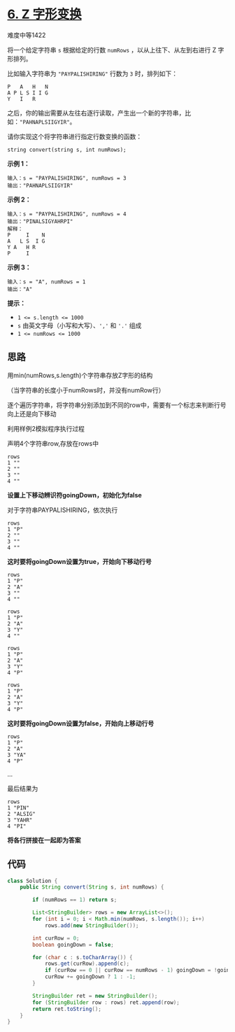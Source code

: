 # [6. Z 字形变换](https://leetcode-cn.com/problems/zigzag-conversion/)

难度中等1422

将一个给定字符串 `s` 根据给定的行数 `numRows` ，以从上往下、从左到右进行 Z 字形排列。

比如输入字符串为 `"PAYPALISHIRING"` 行数为 `3` 时，排列如下：

```
P   A   H   N
A P L S I I G
Y   I   R
```

之后，你的输出需要从左往右逐行读取，产生出一个新的字符串，比如：`"PAHNAPLSIIGYIR"`。

请你实现这个将字符串进行指定行数变换的函数：

```
string convert(string s, int numRows);
```

 

**示例 1：**

```
输入：s = "PAYPALISHIRING", numRows = 3
输出："PAHNAPLSIIGYIR"
```

**示例 2：**

```
输入：s = "PAYPALISHIRING", numRows = 4
输出："PINALSIGYAHRPI"
解释：
P     I    N
A   L S  I G
Y A   H R
P     I
```

**示例 3：**

```
输入：s = "A", numRows = 1
输出："A"
```

 

**提示：**

- `1 <= s.length <= 1000`
- `s` 由英文字母（小写和大写）、`','` 和 `'.'` 组成
- `1 <= numRows <= 1000`

## 思路

用min(numRows,s.length)个字符串存放Z字形的结构

（当字符串的长度小于numRows时，并没有numRow行）

逐个遍历字符串，将字符串分别添加到不同的row中，需要有一个标志来判断行号向上还是向下移动



利用样例2模拟程序执行过程

声明4个字符串row,存放在rows中

```
rows
1 ""
2 ""
3 ""
4 ""
```

**设置上下移动辨识符goingDown，初始化为false**

对于字符串PAYPALISHIRING，依次执行

```
rows
1 "P"
2 ""
3 ""
4 ""
```
**这时要将goingDown设置为true，开始向下移动行号**

```
rows
1 "P"
2 "A"
3 ""
4 ""
```

```
rows
1 "P"
2 "A"
3 "Y"
4 ""
```

```
rows
1 "P"
2 "A"
3 "Y"
4 "P"
```

```
rows
1 "P"
2 "A"
3 "Y"
4 "P"
```
**这时要将goingDown设置为false，开始向上移动行号**

```
rows
1 "P"
2 "A"
3 "YA"
4 "P"
```

...

最后结果为

```
rows
1 "PIN"
2 "ALSIG"
3 "YAHR"
4 "PI"
```

**将各行拼接在一起即为答案**

## 代码

```java
class Solution {
    public String convert(String s, int numRows) {

        if (numRows == 1) return s;

        List<StringBuilder> rows = new ArrayList<>();
        for (int i = 0; i < Math.min(numRows, s.length()); i++)
            rows.add(new StringBuilder());

        int curRow = 0;
        boolean goingDown = false;

        for (char c : s.toCharArray()) {
            rows.get(curRow).append(c);
            if (curRow == 0 || curRow == numRows - 1) goingDown = !goingDown;
            curRow += goingDown ? 1 : -1;
        }

        StringBuilder ret = new StringBuilder();
        for (StringBuilder row : rows) ret.append(row);
        return ret.toString();
    }
}
```

